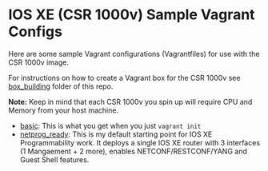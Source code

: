 # IOS XE (CSR 1000v) Sample Vagrant Configs

Here are some sample Vagrant configurations (Vagrantfiles) for use with the CSR 1000v image.  

For instructions on how to create a Vagrant box for the CSR 1000v see [box_building](../../box_building) folder of this repo.

**Note:**  Keep in mind that each CSR 1000v you spin up will require CPU and Memory from your host machine.  

* [basic](basic): This is what you get when you just `vagrant init`
* [netprog_ready](netprod_ready): This is my default starting point for IOS XE Programmability work.  It deploys a single IOS XE router with 3 interfaces (1 Mangaement + 2 more), enables NETCONF/RESTCONF/YANG and Guest Shell features.  